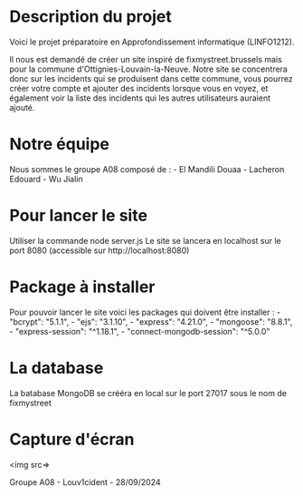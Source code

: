 # Description du projet
Voici le projet préparatoire en Approfondissement informatique (LINFO1212).

Il nous est demandé de créer un site inspiré de fixmystreet.brussels mais pour la commune d'Ottignies-Louvain-la-Neuve.
Notre site se concentrera donc sur les incidents qui se produisent dans cette commune, vous pourrez créer votre compte et ajouter des incidents lorsque vous en voyez, et également voir la liste des incidents qui les autres utilisateurs auraient ajouté.


# Notre équipe
Nous sommes le groupe A08 composé de :
    - El Mandili Douaa
    - Lacheron Edouard
    - Wu Jialin


# Pour lancer le site
Utiliser la commande 
    node server.js
Le site se lancera en localhost sur le port 8080 (accessible sur http://localhost:8080)


# Package à installer
Pour pouvoir lancer le site voici les packages qui doivent être installer :
    - "bcrypt": "5.1.1",
    - "ejs": "3.1.10",
    - "express": "4.21.0",
    - "mongoose": "8.8.1",
    - "express-session": "^1.18.1",
    - "connect-mongodb-session": "^5.0.0"


# La database
La batabase MongoDB se crééra en local sur le port 27017 sous le nom de fixmystreet


# Capture d'écran
<img src=>


Groupe A08 - Louv1cident - 28/09/2024
